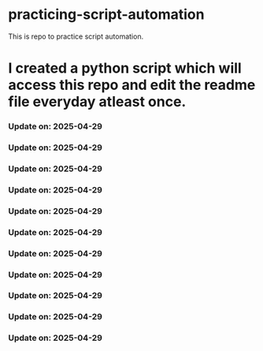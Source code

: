 # practicing-script-automation
This is repo to practice script automation.
# I created a python script which will access this repo and edit the readme file everyday atleast once.

### Update on: 2025-04-29
### Update on: 2025-04-29
### Update on: 2025-04-29
### Update on: 2025-04-29
### Update on: 2025-04-29
### Update on: 2025-04-29
### Update on: 2025-04-29
### Update on: 2025-04-29
### Update on: 2025-04-29
### Update on: 2025-04-29
### Update on: 2025-04-29